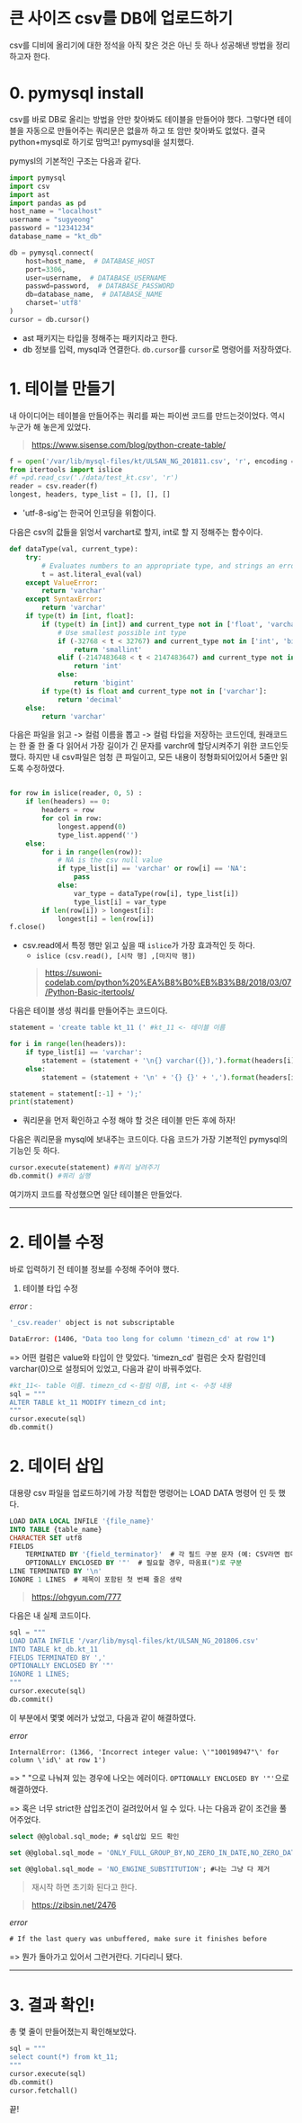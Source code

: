 # 큰 사이즈 csv를 DB에 업로드하기

csv를 디비에 올리기에 대한 정석을 아직 찾은 것은 아닌 듯 하나 성공해낸 방법을 정리하고자 한다.

# 0. pymysql install
csv를 바로 DB로 올리는 방법을 안만 찾아봐도 테이블을 만들어야 했다.
그렇다면 테이블을 자동으로 만들어주는 쿼리문은 없을까 하고 또 암만 찾아봐도 없었다.
결국 python+mysql로 하기로 맘먹고! pymysql을 설치했다.

pymysl의 기본적인 구조는 다음과 같다.


```python
import pymysql
import csv
import ast
import pandas as pd
host_name = "localhost"
username = "sugyeong"
password = "12341234"
database_name = "kt_db"

db = pymysql.connect(
    host=host_name,  # DATABASE_HOST
    port=3306,
    user=username,  # DATABASE_USERNAME
    passwd=password,  # DATABASE_PASSWORD
    db=database_name,  # DATABASE_NAME
    charset='utf8'
)
cursor = db.cursor()
```
- ast 패키지는 타입을 정해주는 패키지라고 한다.
- db 정보를 입력, mysql과 연결한다. ```db.cursor```를 ```cursor```로 명령어를 저장하였다.



# 1. 테이블 만들기
내 아이디어는 테이블을 만들어주는 쿼리를 짜는 파이썬 코드를 만드는것이었다.
역시 누군가 해 놓은게 있었다.
>https://www.sisense.com/blog/python-create-table/

```python
f = open('/var/lib/mysql-files/kt/ULSAN_NG_201811.csv', 'r', encoding = 'utf-8-sig')
from itertools import islice
#f =pd.read_csv('./data/test_kt.csv', 'r')
reader = csv.reader(f)
longest, headers, type_list = [], [], []
```
- 'utf-8-sig'는 한국어 인코딩을 위함이다.

다음은 csv의 값들을 읽엉서 varchart로 할지, int로 할 지 정해주는 함수이다. 
```python
def dataType(val, current_type):
    try:
        # Evaluates numbers to an appropriate type, and strings an error
        t = ast.literal_eval(val)
    except ValueError:
        return 'varchar'
    except SyntaxError:
        return 'varchar'
    if type(t) in [int, float]:
        if (type(t) in [int]) and current_type not in ['float', 'varchar']:
            # Use smallest possible int type
            if (-32768 < t < 32767) and current_type not in ['int', 'bigint']:
                return 'smallint'
            elif (-2147483648 < t < 2147483647) and current_type not in ['bigint']:
                return 'int'
            else:
                return 'bigint'
        if type(t) is float and current_type not in ['varchar']:
            return 'decimal'
    else:
        return 'varchar'
```
다음은 파일을 읽고 -> 컬럼 이름을 뽑고 -> 컬럼 타입을 저장하는 코드인데, 원래코드는 한 줄 한 줄 다 읽어서 가장 길이가 긴 문자를 varchr에 할당시켜주기 위한 코드인듯 했다. 하지만 내 csv파일은 엄청 큰 파일이고, 모든 내용이 정형화되어있어서 5줄만 읽도록 수정하였다.
```python

for row in islice(reader, 0, 5) :
    if len(headers) == 0:
        headers = row
        for col in row:
            longest.append(0)
            type_list.append('')
    else:
        for i in range(len(row)):
            # NA is the csv null value
            if type_list[i] == 'varchar' or row[i] == 'NA':
                pass
            else:
                var_type = dataType(row[i], type_list[i])
                type_list[i] = var_type
        if len(row[i]) > longest[i]:
            longest[i] = len(row[i])
f.close()        
```
- csv.read에서 특정 행만 읽고 싶을 때 ```islice```가 가장 효과적인 듯 하다.
    - ```islice (csv.read(), [시작 행] ,[마지막 행])```
    >https://suwoni-codelab.com/python%20%EA%B8%B0%EB%B3%B8/2018/03/07/Python-Basic-itertools/


다음은 테이블 생성 쿼리를 만들어주는 코드이다.
```python
statement = 'create table kt_11 (' #kt_11 <- 테이블 이름

for i in range(len(headers)):
    if type_list[i] == 'varchar':
        statement = (statement + '\n{} varchar({}),').format(headers[i].lower(), str(longest[i]))
    else:
        statement = (statement + '\n' + '{} {}' + ',').format(headers[i].lower(), type_list[i])

statement = statement[:-1] + ');'
print(statement)
```
- 쿼리문을 먼저 확인하고 수정 해야 할 것은 테이블 만든 후에 하자!

다음은 쿼리문을 mysql에 보내주는 코드이다. 다음 코드가 가장 기본적인 pymysql의 기능인 듯 하다.
```python
cursor.execute(statement) #쿼리 날려주기
db.commit() #쿼리 실행
```

여기까지 코드를 작성했으면 일단 테이블은 만들었다. 



---

# 2. 테이블 수정
바로 입력하기 전 테이블 정보를 수정해 주어야 했다. 

1) 테이블 타입 수정 

*error* :
```bash
'_csv.reader' object is not subscriptable

DataError: (1406, "Data too long for column 'timezn_cd' at row 1")
```
=> 어떤 컬럼은 value와 타입이 안 맞았다. 'timezn_cd' 컬럼은 숫자 칼럼인데 varchar(0)으로 설정되어 있었고, 다음과 같이 바꿔주었다.


```python
#kt_11<- table 이름. timezn_cd <-컬럼 이름, int <- 수정 내용
sql = """
ALTER TABLE kt_11 MODIFY timezn_cd int; 
"""
cursor.execute(sql)
db.commit()
```


# 2. 데이터 삽입
대용량 csv 파일을 업로드하기에 가장 적합한 명령어는 LOAD DATA 명령어 인 듯 했다. 

```sql
LOAD DATA LOCAL INFILE '{file_name}'
INTO TABLE {table_name}
CHARACTER SET utf8
FIELDS
    TERMINATED BY '{field_terminator}'  # 각 필드 구분 문자 (예: CSV라면 컴마)
    OPTIONALLY ENCLOSED BY '"'  # 필요할 경우, 따옴표(")로 구분
LINE TERMINATED BY '\n'
IGNORE 1 LINES  # 제목이 포함된 첫 번째 줄은 생략
```
>https://ohgyun.com/777

다음은 내 실제 코드이다.

```python
sql = """
LOAD DATA INFILE '/var/lib/mysql-files/kt/ULSAN_NG_201806.csv'
INTO TABLE kt_db.kt_11
FIELDS TERMINATED BY ','
OPTIONALLY ENCLOSED BY '"'
IGNORE 1 LINES;
"""
cursor.execute(sql)
db.commit()
```
이 부분에서 몇몇 에러가 났었고, 다음과 같이 해결하였다.

*error*
```
InternalError: (1366, 'Incorrect integer value: \'"100198947"\' for column \'id\' at row 1')
```
=> " "으로 나눠져 있는 경우에 나오는 에러이다. ```OPTIONALLY ENCLOSED BY '"'```으로 해결하였다.

=> 혹은 너무 strict한 삽입조건이 걸려있어서 일 수 있다. 나는 다음과 같이 조건을 풀어주었다.
```sql
select @@global.sql_mode; # sql삽입 모드 확인

set @@global.sql_mode = 'ONLY_FULL_GROUP_BY,NO_ZERO_IN_DATE,NO_ZERO_DATE,ERROR_FOR_DIVISION_BY_ZERO,NO_ENGINE_SUBSTITUTION'; #'STRICT_TRANS_TABLE'조건만 제거

set @@global.sql_mode = 'NO_ENGINE_SUBSTITUTION'; #나는 그냥 다 제거
```
>재시작 하면 초기화 된다고 한다.

>https://zibsin.net/2476

*error*
```
# If the last query was unbuffered, make sure it finishes before
```
=> 뭔가 돌아가고 있어서 그런거란다. 기다리니 됐다.

---
# 3. 결과 확인!

총 몇 줄이 만들어졌는지 확인해보았다.
```python
sql = """
select count(*) from kt_11;
"""
cursor.execute(sql)
db.commit()
cursor.fetchall()
```

끝!


